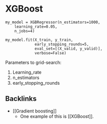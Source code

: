 # XGBoost
```
my_model = XGBRegressor(n_estimators=1000, 
	learning_rate=0.05, 
	n_jobs=4)

my_model.fit(X_train, y_train, 
             early_stopping_rounds=5, 
             eval_set=[(X_valid, y_valid)], 
             verbose=False)
```

Parameters to grid-search:
1. Learning_rate
2. n_estimators
3. early_stopping_rounds

## Backlinks
* [[Gradient boosting]]
	* One example of this is [[XGBoost]].

<!-- {BearID:402A50A7-91F2-4AA3-BC1F-D344BF83812E-42740-00000296A0DE5AA9} -->
